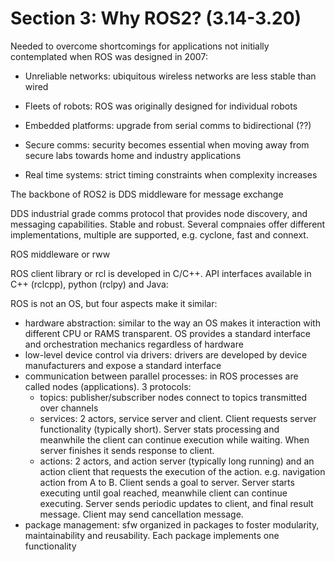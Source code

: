 # Section 3: Why ROS2? (3.14-3.20)

Needed to overcome shortcomings for applications not initially contemplated when ROS was designed in 2007:

* Unreliable networks: ubiquitous wireless networks are less stable than wired

* Fleets of robots: ROS was originally designed for individual robots

* Embedded platforms: upgrade from serial comms to bidirectional (??)

* Secure comms: security becomes essential when moving away from secure labs towards home and industry applications 

* Real time systems: strict timing constraints when complexity increases

The backbone of ROS2 is DDS middleware for message exchange

DDS industrial grade comms protocol that provides node discovery, and messaging capabilities. Stable and robust. Several compnaies offer different implementations, multiple are supported, e.g. cyclone, fast and connext.

ROS middleware or rww

ROS client library or rcl is developed in C/C++. API interfaces available in C++ (rclcpp), python (rclpy) and Java:

ROS is not an OS, but four aspects make it similar:

* hardware abstraction: similar to the way an OS makes it interaction with different CPU or RAMS transparent. OS provides a standard interface and orchestration mechanics regardless of hardware
* low-level device control via drivers: drivers are developed by device manufacturers and expose a standard interface
* communication between parallel processes: in ROS processes are called nodes (applications). 3 protocols:
  * topics: publisher/subscriber nodes connect to topics transmitted over channels
  * services: 2 actors, service server and client. Client requests server functionality (typically short). Server stats processing and meanwhile the client can continue execution while waiting. When server finishes it sends response to client. 
  * actions: 2 actors, and action server (typically long running) and an action client that requests the execution of the action. e.g. navigation action from A to B. Client sends a goal to server. Server starts executing until goal reached, meanwhile client can continue executing. Server sends periodic updates to client, and final result message.  Client may send cancellation message.
* package management: sfw organized in packages to foster modularity, maintainability and reusability. Each package implements one functionality

